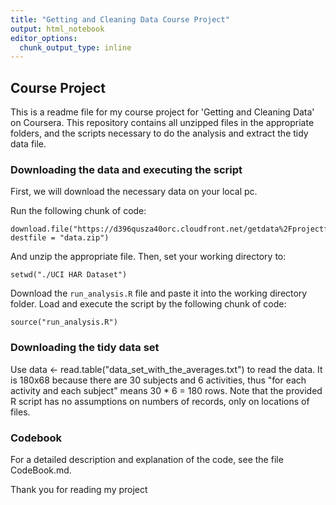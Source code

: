 ```yaml
---
title: "Getting and Cleaning Data Course Project"
output: html_notebook
editor_options: 
  chunk_output_type: inline
---
```


## Course Project

This is a readme file for my course project for 'Getting and Cleaning Data' on Coursera. This repository contains all unzipped files in the appropriate folders, and the scripts necessary to do the analysis and extract the tidy data file. 

### Downloading the data and executing the script

First, we will download the necessary data on your local pc. 

Run the following chunk of code:

```{r}
download.file("https://d396qusza40orc.cloudfront.net/getdata%2Fprojectfiles%2FUCI%20HAR%20Dataset.zip", destfile = "data.zip")
``` 

And unzip the appropriate file. Then, set your working directory to:

```{r}
setwd("./UCI HAR Dataset")
```

Download the `run_analysis.R` file and paste it into the working directory folder. 
Load and execute the script by the following chunk of code: 

```{r}
source("run_analysis.R")
``` 


### Downloading the tidy data set

Use data <- read.table("data_set_with_the_averages.txt") to read the data. It is 180x68 because there are 30 subjects and 6 activities, thus "for each activity and each subject" means 30 * 6 = 180 rows. Note that the provided R script has no assumptions on numbers of records, only on locations of files.

### Codebook
For a detailed description and explanation of the code, see the file CodeBook.md.

Thank you for reading my project
